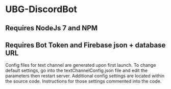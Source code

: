 # UBG-DiscordBot

## Requires NodeJs 7 and NPM
## Requires Bot Token and Firebase json + database URL

Config files for text channel are generated upon first launch. To change default settings, go into the
textChannelConfig.json file and edit the parameters then restart server. Additional config settings are located within
the source code. Instructions for those settings commented into the code.

